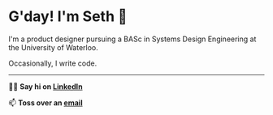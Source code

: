 # G'day! I'm Seth :rocket:

I'm a product designer pursuing a BASc in Systems Design Engineering at the University of Waterloo.

Occasionally, I write code.

---
👋🏽 **Say hi on [LinkedIn](https://www.linkedin.com/in/sethvm)**

📫 **Toss over an [email](mailto:sethvm64@gmail.com?cc=svmoreno@uwaterloo.ca)**

<!--
**sethvm/sethvm** is a ✨ _special_ ✨ repository because its `README.md` (this file) appears on your GitHub profile.

Here are some ideas to get you started:

- 🔭 I’m currently working on ...
- 🌱 I’m currently learning ...
- 👯 I’m looking to collaborate on ...
- 🤔 I’m looking for help with ...
- 💬 Ask me about ...
- 📫 How to reach me: ...
- 😄 Pronouns: ...
- ⚡ Fun fact: ...
-->
